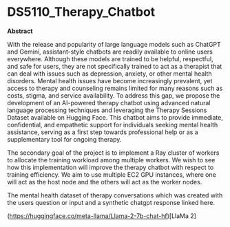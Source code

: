 # DS5110_Therapy_Chatbot

**Abstract**

  With the release and popularity of large language models
such as ChatGPT and Gemini, assistant-style chatbots are
readily available to online users everywhere. Although these
models are trained to be helpful, respectful, and safe for users,
they are not specifically trained to act as a therapist that can
deal with issues such as depression, anxiety, or other mental
health disorders. Mental health issues have become increasingly prevalent, yet access to therapy and counseling remains
limited for many reasons such as costs, stigma, and service
availability. To address this gap, we propose the development
of an AI-powered therapy chatbot using advanced natural
language processing techniques and leveraging the Therapy
Sessions Dataset available on Hugging Face. This chatbot
aims to provide immediate, confidential, and empathetic support for individuals seeking mental health assistance, serving
as a first step towards professional help or as a supplementary
tool for ongoing therapy.

  The secondary goal of the project is to implement a Ray
cluster of workers to allocate the training workload among
multiple workers. We wish to see how this implementation
will improve the therapy chatbot with respect to training efficiency. We aim to use multiple EC2 GPU instances, where
one will act as the host node and the others will act as the
worker nodes.

The mental health dataset of therapy conversations which was created with the users
question or input and a synthetic chatgpt response linked here.

(https://huggingface.co/meta-llama/Llama-2-7b-chat-hf)[LlaMa 2]
